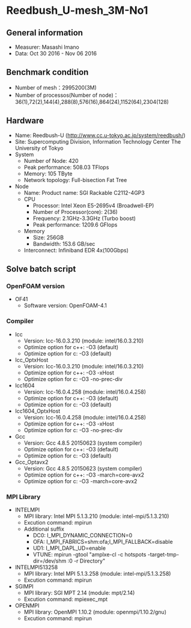 # Reedbush_U-mesh_3M-No1

## General information

* Measurer:  Masashi Imano
* Data: Oct 30 2016 - Nov 06 2016

## Benchmark condition

* Number of mesh：2995200(3M)
* Number of processos(Number of node)：36(1),72(2),144(4),288(8),576(16),864(24),1152(64),2304(128)

## Hardware

* Name: Reedbush-U (http://www.cc.u-tokyo.ac.jp/system/reedbush/)
* Site: Supercomputing Division, Information Technology Center The University of Tokyo
* System
  * Number of Node: 420
  * Peak performance: 508.03 TFlops
  * Memory: 105 TByte
  * Network topology: Full-bisection Fat Tree
* Node
  * Name: Product name: SGI Rackable C2112-4GP3
  * CPU
    * Processor: Intel Xeon E5-2695v4 (Broadwell-EP)
    * Number of Processor(core): 2(36)
    * Frequency: 2.1GHz-3.3GHz (Turbo boost)
    * Peak performance: 1209.6 GFlops
  * Memory
    * Size: 256GB
    * Bandwidth: 153.6 GB/sec
  * Interconnect: Infiniband EDR 4x(100Gbps)

## Solve batch script

### OpenFOAM version

* OF41
  * Software version: OpenFOAM-4.1

### Compiler

* Icc
  * Version: Icc-16.0.3.210 (module: intel/16.0.3.210)
  * Optimize option for c++: -O3 (default)
  * Optimize option for c: -O3 (default)
* Icc_OptxHost
  * Version: Icc-16.0.3.210 (module: intel/16.0.3.210)
  * Optimize option for c++: -O3 -xHost
  * Optimize option for c: -O3 -no-prec-div
* Icc1604
  * Version: Icc-16.0.4.258 (module: intel/16.0.4.258)
  * Optimize option for c++: -O3 (default)
  * Optimize option for c: -O3 (default)
* Icc1604_OptxHost
  * Version: Icc-16.0.4.258 (module: intel/16.0.4.258)
  * Optimize option for c++: -O3 -xHost
  * Optimize option for c: -O3 -no-prec-div
* Gcc
  * Version: Gcc 4.8.5 20150623 (system compiler)
  * Optimize option for c++: -O3 (default)
  * Optimize option for c: -O3 (default)
* Gcc_Optavx2
  * Version: Gcc 4.8.5 20150623 (system compiler)
  * Optimize option for c++: -O3 -march=core-avx2
  * Optimize option for c: -O3 -march=core-avx2

### MPI Library 

* INTELMPI
  * MPI library: Intel MPI 5.1.3.210 (module: intel-mpi/5.1.3.210)
  * Excution command: mpirun
  * Additional suffix
    * DC0: I_MPI_DYNAMIC_CONNECTION=0 
    * OFA: I_MPI_FABRICS=shm:ofa;I_MPI_FALLBACK=disable
    * UD1: I_MPI_DAPL_UD=enable
    * VTUNE: mpirun -gtool "amplxe-cl -c hotspots -target-tmp-dir=/dev/shm :0 -r Directory"
* INTELMPI513258
  * MPI library: Intel MPI 5.1.3.258 (module: intel-mpi/5.1.3.258)
  * Excution command: mpirun
* SGIMPI
  * MPI library: SGI MPT 2.14 (module: mpt/2.14)
  * Excution command: mpiexec_mpt
* OPENMPI
  * MPI library: OpenMPI 1.10.2 (module: openmpi/1.10.2/gnu)
  * Excution command: mpirun
